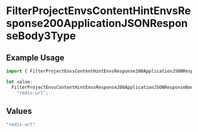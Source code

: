 # FilterProjectEnvsContentHintEnvsResponse200ApplicationJSONResponseBody3Type

## Example Usage

```typescript
import { FilterProjectEnvsContentHintEnvsResponse200ApplicationJSONResponseBody3Type } from "@vercel/sdk/models/operations/filterprojectenvs.js";

let value:
  FilterProjectEnvsContentHintEnvsResponse200ApplicationJSONResponseBody3Type =
    "redis-url";
```

## Values

```typescript
"redis-url"
```